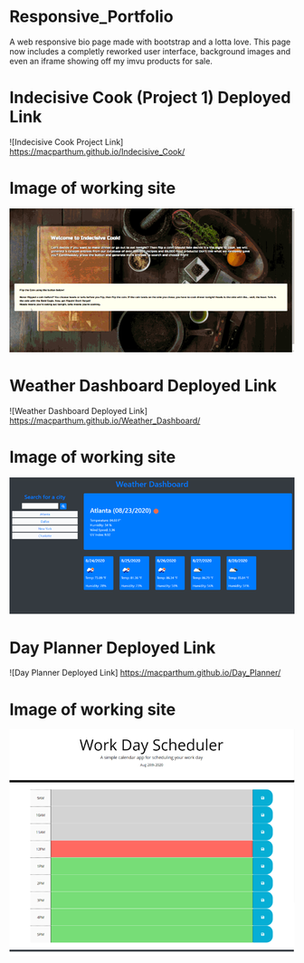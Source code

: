 # Responsive_Portfolio
A web responsive bio page made with bootstrap and a lotta love.  This page now includes a completly reworked user interface, background images and even an iframe showing off my imvu products for sale. 

# Indecisive Cook (Project 1) Deployed Link

![Indecisive Cook Project Link] https://macparthum.github.io/Indecisive_Cook/

# Image of working site

![IndecisiveCook](/assets/indecisive.gif)

# Weather Dashboard Deployed Link

![Weather Dashboard Deployed Link] https://macparthum.github.io/Weather_Dashboard/

# Image of working site

![IndecisiveCook](/assets/weatherDash.png)

# Day Planner Deployed Link

![Day Planner Deployed Link] https://macparthum.github.io/Day_Planner/

# Image of working site

![IndecisiveCook](/assets/workDaySchedule.png)





